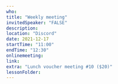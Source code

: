 ```yaml
---
who: 
title: "Weekly meeting"
invitedSpeaker: "FALSE"
description: 
location: "Discord"
date: 2021-12-17
startTime: "11:00"
endTime: "12:30"
onlinemeeting: 
link: 
extra: "Lunch voucher meeting #10 ($20)"
lessonFolder: 
---
```

